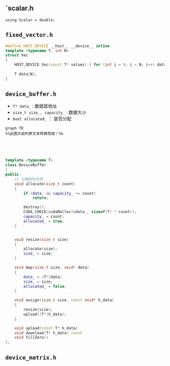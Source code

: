 

##  `scalar.h
`using Scalar = double;`

##  `fixed_vector.h`

```c++
#define HOST_DEVICE __host__ __device__ inline
template <typename T, int N>
struct Vec
{
    HOST_DEVICE Vec(const T* values) { for (int i = 0; i < N; i++) data[i] = values[i]; }
    
    T data[N];
}
```


##  `device_buffer.h`

- `T* data_` :  数据首地址
- `size_t size_, capacity_` : 数据大小
- `bool allocated_` ： 是否分配
```mermaid
graph TD
%%此图示由列表文本转换而成！%%





```
```c++
template <typename T>
class DeviceBuffer
{
public:
	// 分配GPU内存
	void allocate(size_t count)
	{
		if (data_ && capacity_ >= count)
			return;

		destroy();
		CUDA_CHECK(cudaMalloc(&data_, sizeof(T) * count));
		capacity_ = count;
		allocated_ = true;
	}


	void resize(size_t size)
	{
		allocate(size);
		size_ = size;
	}

	void map(size_t size, void* data)
	{
		data_ = (T*)data;
		size_ = size;
		allocated_ = false;
	}

	void assign(size_t size, const void* h_data)
	{
		resize(size);
		upload((T*)h_data);
	}

	void upload(const T* h_data)
	void download(T* h_data) const
	void fillZero()
};

```

##  `device_matrix.h`


